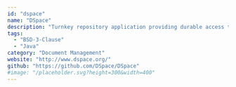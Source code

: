 ```yaml
---
id: "dspace"
name: "DSpace"
description: "Turnkey repository application providing durable access to digital resources."
tags:
  - "BSD-3-Clause"
  - "Java"
category: "Document Management"
website: "http://www.dspace.org/"
github: "https://github.com/DSpace/DSpace"
#image: "/placeholder.svg?height=300&width=400"
---
```


